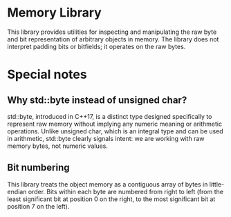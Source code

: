# Memory Library
This library provides utilities for inspecting and manipulating the raw byte and bit representation of arbitrary objects in memory.
The library does not interpret padding bits or bitfields; it operates on the raw bytes.

# Special notes
## Why std::byte instead of unsigned char?
std::byte, introduced in C++17, is a distinct type designed specifically to represent raw memory without implying any numeric meaning or arithmetic operations.
Unlike unsigned char, which is an integral type and can be used in arithmetic, std::byte clearly signals intent: we are working with raw memory bytes, not numeric values.

## Bit numbering
This library treats the object memory as a contiguous array of bytes in little-endian order. Bits within each byte are numbered from right to left (from the least significant bit at position 0 on the right, to the most significant bit at position 7 on the left).

